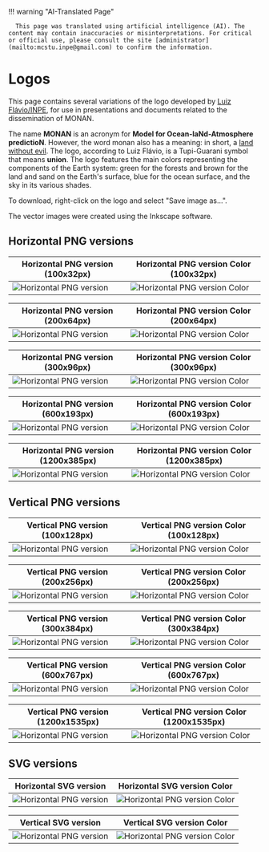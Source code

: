 
!!! warning "AI-Translated Page"

      This page was translated using artificial intelligence (AI). The content may contain inaccuracies or misinterpretations. For critical or official use, please consult the site [administrator](mailto:mcstu.inpe@gmail.com) to confirm the information.


# Logos

This page contains several variations of the logo developed by [Luiz Flávio/INPE](http://lattes.cnpq.br/0199598825670421), for use in presentations and documents related to the dissemination of MONAN.

The name **MONAN** is an acronym for **Model for Ocean-laNd-Atmosphere predictioN**. However, the word monan also has a meaning: in short, a [land without evil](https://pt.wikipedia.org/wiki/Mon%C3%A3). The logo, according to Luiz Flávio, is a Tupi-Guarani symbol that means **union**. The logo features the main colors representing the components of the Earth system: green for the forests and brown for the land and sand on the Earth's surface, blue for the ocean surface, and the sky in its various shades.

To download, right-click on the logo and select "Save image as...".

The vector images were created using the Inkscape software.

## Horizontal PNG versions

| Horizontal PNG version (100x32px)  | Horizontal PNG version Color (100x32px) |
| ------------- | ------------- |
| ![Horizontal PNG version](../../assets/logo_monan_hor_100x32.png)  | ![Horizontal PNG version Color](../../assets/logo_monan_hor_color_100x32.png)  |

| Horizontal PNG version (200x64px)  | Horizontal PNG version Color (200x64px) |
| ------------- | ------------- |
| ![Horizontal PNG version](../../assets/logo_monan_hor_200x64.png)  | ![Horizontal PNG version Color](../../assets/logo_monan_hor_color_200x64.png)  |

| Horizontal PNG version (300x96px)  | Horizontal PNG version Color (300x96px) |
| ------------- | ------------- |
| ![Horizontal PNG version](../../assets/logo_monan_hor_300x96.png)  | ![Horizontal PNG version Color](../../assets/logo_monan_hor_color_300x96.png)  |

| Horizontal PNG version (600x193px)  | Horizontal PNG version Color (600x193px) |
| ------------- | ------------- |
| ![Horizontal PNG version](../../assets/logo_monan_hor_600x193.png)  | ![Horizontal PNG version Color](../../assets/logo_monan_hor_color_600x193.png)  |

| Horizontal PNG version (1200x385px)  | Horizontal PNG version Color (1200x385px) |
| ------------- | ------------- |
| ![Horizontal PNG version](../../assets/logo_monan_hor_1200x385.png)  | ![Horizontal PNG version Color](../../assets/logo_monan_hor_color_1200x385.png)  |

## Vertical PNG versions

| Vertical PNG version (100x128px)  | Vertical PNG version Color (100x128px) |
| ------------- | ------------- |
| ![Horizontal PNG version](../../assets/logo_monan_vert_100x128.png)  | ![Horizontal PNG version Color](../../assets/logo_monan_vert_color_100x128.png)  |

| Vertical PNG version (200x256px)  | Vertical PNG version Color (200x256px) |
| ------------- | ------------- |
| ![Horizontal PNG version](../../assets/logo_monan_vert_200x256.png)  | ![Horizontal PNG version Color](../../assets/logo_monan_vert_color_200x256.png)  |

| Vertical PNG version (300x384px)  | Vertical PNG version Color (300x384px) |
| ------------- | ------------- |
| ![Horizontal PNG version](../../assets/logo_monan_vert_300x384.png)  | ![Horizontal PNG version Color](../../assets/logo_monan_vert_color_300x384.png)  |

| Vertical PNG version (600x767px)  | Vertical PNG version Color (600x767px) |
| ------------- | ------------- |
| ![Horizontal PNG version](../../assets/logo_monan_vert_600x767.png)  | ![Horizontal PNG version Color](../../assets/logo_monan_vert_color_600x767.png)  |

| Vertical PNG version (1200x1535px)  | Vertical PNG version Color (1200x1535px) |
| ------------- | ------------- |
| ![Horizontal PNG version](../../assets/logo_monan_vert_1200x1535.png)  | ![Horizontal PNG version Color](../../assets/logo_monan_vert_color_1200x1535.png)  |

## SVG versions

| Horizontal SVG version | Horizontal SVG version Color |
| ------------- | ------------- |
| ![Horizontal PNG version](../../assets/logo_monan_hor.svg)  | ![Horizontal PNG version Color](../../assets/logo_monan_hor_color.svg)  |

| Vertical SVG version | Vertical SVG version Color |
| ------------- | ------------- |
| ![Horizontal PNG version](../../assets/logo_monan_vert.svg)  | ![Horizontal PNG version Color](../../assets/logo_monan_vert_color.svg)  |
